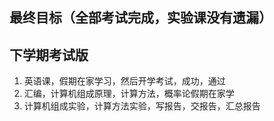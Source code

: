 ## 最终目标（全部考试完成，实验课没有遗漏）

## 下学期考试版

1. 英语课，假期在家学习，然后开学考试，成功，通过
2. 汇编，计算机组成原理，计算方法，概率论假期在家学
3. 计算机组成实验，计算方法实验，写报告，交报告，汇总报告
